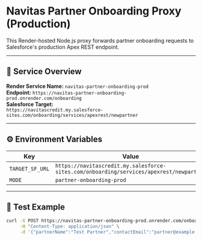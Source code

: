 # Navitas Partner Onboarding Proxy (Production)

This Render-hosted Node.js proxy forwards partner onboarding requests to Salesforce's production Apex REST endpoint.

---

## 🧱 Service Overview

**Render Service Name:** `navitas-partner-onboarding-prod`  
**Endpoint:** `https://navitas-partner-onboarding-prod.onrender.com/onboarding`  
**Salesforce Target:**  
`https://navitascredit.my.salesforce-sites.com/onboarding/services/apexrest/newpartner`

---

## ⚙️ Environment Variables

| Key | Value |
|------|--------|
| `TARGET_SF_URL` | `https://navitascredit.my.salesforce-sites.com/onboarding/services/apexrest/newpartner` |
| `MODE` | `partner-onboarding-prod` |

---

## 🧪 Test Example

```bash
curl -X POST https://navitas-partner-onboarding-prod.onrender.com/onboarding \
     -H "Content-Type: application/json" \
     -d '{"partnerName":"Test Partner","contactEmail":"partner@example.com"}'
